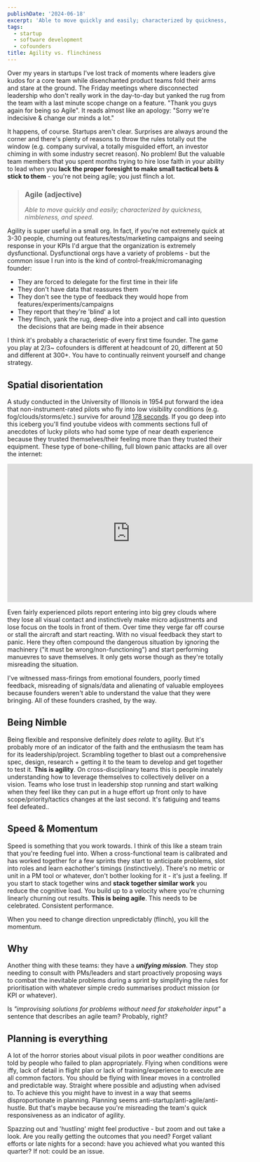 ```yaml
---
publishDate: '2024-06-18'
excerpt: 'Able to move quickly and easily; characterized by quickness, nimbleness, and speed.'
tags:
  - startup
  - software development
  - cofounders
title: Agility vs. flinchiness
---
```


Over my years in startups I've lost track of moments where leaders give kudos for a core team while disenchanted product teams fold their arms and stare at the ground. The Friday meetings where disconnected leadership who don't really work in the day-to-day but yanked the rug from the team with a last minute scope change on a feature. "Thank you guys again for being so Agile". It reads almost like an apology: "Sorry we're indecisive & change our minds a lot."

It happens, of course. Startups aren't clear. Surprises are always around the corner and there's plenty of reasons to throw the rules totally out the window (e.g. company survival, a totally misguided effort, an investor chiming in with some industry secret reason). No problem! But the valuable team members that you spent months trying to hire lose faith in your ability to lead when you **lack the proper foresight to make small tactical bets & stick to them** - you're not being agile; you just flinch a lot.

> ### Agile (adjective)
> _Able to move quickly and easily; characterized by quickness, nimbleness, and speed._

Agility is super useful in a small org. In fact, if you're not extremely quick at 3-30 people, churning out features/tests/marketing campaigns and seeing response in your KPIs I'd argue that the organization is extremely dysfunctional. Dysfunctional orgs have a variety of problems - but the common issue I run into is the kind of control-freak/micromanaging founder:

- They are forced to delegate for the first time in their life
- They don't have data that reassures them
- They don't see the type of feedback they would hope from features/experiments/campaigns
- They report that they're 'blind' a lot
- They flinch, yank the rug, deep-dive into a project and call into question the decisions that are being made in their absence

I think it's probably a characteristic of every first time founder. The game you play at 2/3\~ cofounders is different at headcount of 20, different at 50 and different at 300+. You have to continually reinvent yourself and change strategy.

## Spatial disorientation
A study conducted in the University of Illonois in 1954 put forward the idea that non-instrument-rated pilots who fly into low visibility conditions (e.g. fog/clouds/storms/etc.) survive for around [178 seconds](https://www.youtube.com/watch?v=b7t4IR-3mSo). If you go deep into this iceberg you'll find youtube videos with comments sections full of anecdotes of lucky pilots who had some type of near death experience because they trusted themselves/their feeling more than they trusted their equipment. These type of bone-chilling, full blown panic attacks are all over the internet:

<iframe width="560" height="315" src="https://www.youtube.com/embed/s3QU8J8YJIc?si=bRkKMwz5KZrKB1w6" title="YouTube video player" frameborder="0" allow="accelerometer; autoplay; clipboard-write; encrypted-media; gyroscope; picture-in-picture; web-share" referrerpolicy="strict-origin-when-cross-origin" allowfullscreen></iframe>

Even fairly experienced pilots report entering into big grey clouds where they lose all visual contact and instinctively make micro adjustments and lose focus on the tools in front of them. Over time they verge far off course or stall the aircraft and start reacting. With no visual feedback they start to panic. Here they often compound the dangerous situation by ignoring the machinery ("it must be wrong/non-functioning") and start performing manuevres to save themselves. It only gets worse though as they're totally misreading the situation.

I've witnessed mass-firings from emotional founders, poorly timed feedback, misreading of signals/data and alienating of valuable employees because founders weren't able to understand the value that they were bringing. All of these founders crashed, by the way.

## Being Nimble
Being flexible and responsive definitely _does relate_ to agility. But it's probably more of an indicator of the faith and the enthusiasm the team has for its leadership/project. Scrambling together to blast out a comprehensive spec, design, research + getting it to the team to develop and get together to test it. **This is agility**. On cross-disciplinary teams this is people innately understanding how to leverage themselves to collectively deliver on a vision. Teams who lose trust in leadership stop running and start walking when they feel like they can put in a huge effort up front only to have scope/priority/tactics changes at the last second. It's fatiguing and teams feel defeated..

## Speed & Momentum
Speed is something that you work towards. I think of this like a steam train that you're feeding fuel into. When a cross-functional team is calibrated and has worked together for a few sprints they start to anticipate problems, slot into roles and learn eachother's timings (instinctively). There's no metric or unit in a PM tool or whatever, don't bother looking for it - it's just a feeling. If you start to stack together wins and **stack together similar work** you reduce the cognitive load. You build up to a velocity where you're churning linearly churning out results. **This is being agile**. This needs to be celebrated. Consistent performance.

When you need to change direction unpredictably (flinch), you kill the momentum.

## Why
Another thing with these teams: they have a **_unifying mission_**. They stop needing to consult with PMs/leaders and start proactively proposing ways to combat the inevitable problems during a sprint by simplifying the rules for prioritisation with whatever simple credo summarises product mission (or KPI or whatever).

Is _"improvising solutions for problems without need for stakeholder input"_ a sentence that describes an agile team? Probably, right?

## Planning is everything
A lot of the horror stories about visual pilots in poor weather conditions are told by people who failed to plan appropriately. Flying when conditions were iffy, lack of detail in flight plan or lack of training/experience to execute are all common factors. You should be flying with linear moves in a controlled and predictable way. Straight where possible and adjusting when advised to. To achieve this you might have to invest in a way that seems disproportionate in planning. Planning seems anti-startup/anti-agile/anti-hustle. But that's maybe because you're misreading the team's quick responsiveness as an indicator of agility.

Spazzing out and 'hustling' might feel productive - but zoom and out take a look. Are you really getting the outcomes that you need? Forget valiant efforts or late nights for a second: have you achieved what you wanted this quarter? If not: could be an issue.